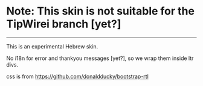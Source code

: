 # Note: This skin is not suitable for the TipWirei branch [yet?]

------------------------

This is an experimental Hebrew skin.

No i18n for error and thankyou messages [yet?], so we wrap them inside ltr divs.

css is from https://github.com/donaldducky/bootstrap-rtl
